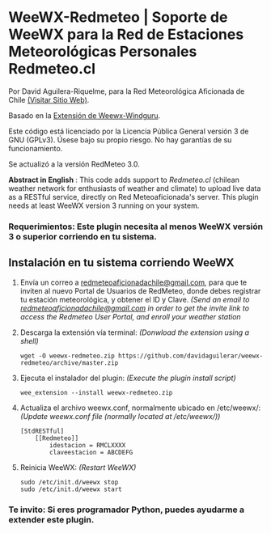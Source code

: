 WeeWX-Redmeteo | Soporte de WeeWX para la Red de Estaciones Meteorológicas Personales Redmeteo.cl
=
Por David Aguilera-Riquelme, para la Red Meteorológica Aficionada de Chile [(Visitar Sitio Web)](https://redmeteo.cl).

Basado en la [Extensión de Weewx-Windguru](https://github.com/claudobahn/weewx-windguru).

Este código está licenciado por la Licencia Pública General versión 3 de GNU (GPLv3). Úsese bajo su propio riesgo. No hay garantías de su funcionamiento.

Se actualizó a la versión RedMeteo 3.0.

**Abstract in English** : This code adds support to *Redmeteo.cl* (chilean weather network for enthusiasts of weather and climate) to upload live data as a RESTful service, directly on Red Meteoaficionada's server. This plugin needs at least WeeWX version 3 running on your system.

### Requerimientos: Este plugin necesita al menos WeeWX versión 3 o superior corriendo en tu sistema.

## Instalación en tu sistema corriendo WeeWX 
1. Envía un correo a redmeteoaficionadachile@gmail.com, para que te inviten al nuevo Portal de Usuarios de RedMeteo, donde debes registrar tu estación meteorológica, y obtener el ID y Clave. *(Send an email to redmeteoaficionadachile@gmail.com in order to get the invite link to access the Redmeteo User Portal, and enroll your weather station*

2. Descarga la extensión vía terminal: *(Donwload the extension using a shell)*
    ```
    wget -O weewx-redmeteo.zip https://github.com/davidaguilerar/weewx-redmeteo/archive/master.zip
    ```

3. Ejecuta el instalador del plugin: *(Execute the plugin install script)*
    ```
    wee_extension --install weewx-redmeteo.zip
    ```

4. Actualiza el archivo weewx.conf, normalmente ubicado en /etc/weewx/: *(Update weewx.conf file (normally located at /etc/weewx/))*
    ```
    [StdRESTful]
        [[Redmeteo]]
            idestacion = RMCLXXXX
            claveestacion = ABCDEFG
    ```

5. Reinicia WeeWX: *(Restart WeeWX)*
    ```
    sudo /etc/init.d/weewx stop
    sudo /etc/init.d/weewx start
    ```

### Te invito: Si eres programador Python, puedes ayudarme a extender este plugin.

